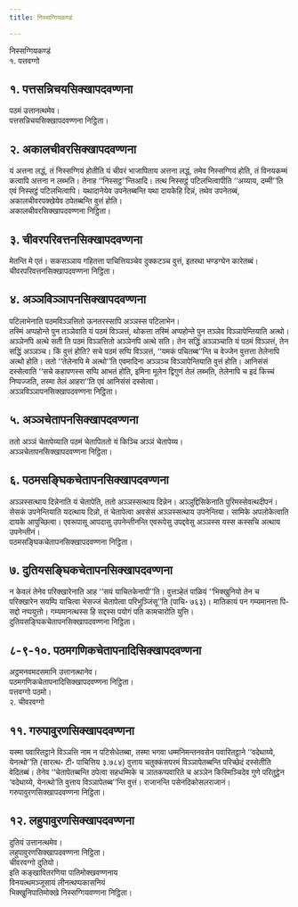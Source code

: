 ```yaml
---
title: निस्सग्गियकण्डं

---
```

निस्सग्गियकण्डं  
१. पत्तवग्गो  


## १. पत्तसन्निचयसिक्खापदवण्णना

पठमं उत्तानत्थमेव।  
पत्तसन्निचयसिक्खापदवण्णना निट्ठिता।  


## २. अकालचीवरसिक्खापदवण्णना

यं अत्तना लद्धं, तं निस्सग्गियं होतीति यं चीवरं भाजापिताय अत्तना लद्धं, तमेव निस्सग्गियं होति, तं विनयकम्मं कत्वापि अत्तना न लब्भति। तेनाह ‘‘निस्सट्ठ’’न्तिआदि। तत्थ निस्सट्ठं पटिलभित्वापीति ‘‘अय्याय, दम्मी’’ति एवं निस्सट्ठं पटिलभित्वापि। यथादानेयेव उपनेतब्बन्ति यथा दायकेहि दिन्नं, तथेव उपनेतब्बं, अकालचीवरपक्खेयेव ठपेतब्बन्ति वुत्तं होति।  
अकालचीवरसिक्खापदवण्णना निट्ठिता।  


## ३. चीवरपरिवत्तनसिक्खापदवण्णना

मेतन्ति मे एतं। सकसञ्ञाय गहितत्ता पाचित्तियञ्चेव दुक्कटञ्च वुत्तं, इतरथा भण्डग्घेन कारेतब्बं।  
चीवरपरिवत्तनसिक्खापदवण्णना निट्ठिता।  


## ४. अञ्ञविञ्ञापनसिक्खापदवण्णना

पटिलाभेनाति पठमविञ्ञत्तितो ऊनतरस्सापि अञ्ञस्स पटिलाभेन।  
तस्मिं अप्पहोन्ते पुन तञ्ञेवाति यं पठमं विञ्ञत्तं, थोकत्ता तस्मिं अप्पहोन्ते पुन तञ्ञेव विञ्ञापेन्तियाति अत्थो। अञ्ञेनपि अत्थे सती ति पठमं विञ्ञत्तितो अञ्ञेनपि अत्थे सति। तेन सद्धिं अञ्ञञ्चाति यं पठमं विञ्ञत्तं, तेन सद्धिं अञ्ञञ्च। किं वुत्तं होति? सचे पठमं सप्पि विञ्ञत्तं, ‘‘यमकं पचितब्ब’’न्ति च वेज्जेन वुत्तत्ता तेलेनापि अत्थो होति। ततो ‘‘तेलेनापि मे अत्थो’’ति एवमादिना अञ्ञञ्च विञ्ञापेन्तियाति वुत्तं होति। आनिसंसं दस्सेत्वाति ‘‘सचे कहापणस्स सप्पि आभतं होति, इमिना मूलेन द्विगुणं तेलं लब्भति, तेलेनापि च इदं किच्चं निप्पज्जति, तस्मा तेलं आहरा’’ति एवं आनिसंसं दस्सेत्वा।  
अञ्ञविञ्ञापनसिक्खापदवण्णना निट्ठिता।  


## ५. अञ्ञचेतापनसिक्खापदवण्णना

ततो अञ्ञं चेतापेय्याति पठमं चेतापिततो यं किञ्चि अञ्ञं चेतापेय्य।  
अञ्ञचेतापनसिक्खापदवण्णना निट्ठिता।  


## ६. पठमसङ्घिकचेतापनसिक्खापदवण्णना

अञ्ञस्सत्थाय दिन्नेनाति यं चेतापेति, ततो अञ्ञस्सत्थाय दिन्नेन। अञ्ञुद्दिसिकेनाति पुरिमस्सेवत्थदीपनं।  
सेसकं उपनेन्तियाति यदत्थाय दिन्नो, तं चेतापेत्वा अवसेसं अञ्ञस्सत्थाय उपनेन्तिया। सामिके अपलोकेत्वाति दायके आपुच्छित्वा। एवरूपासू आपदासु उपनेन्तीनन्ति एवरूपेसु उपद्दवेसु अञ्ञस्स यस्स कस्सचि अत्थाय उपनेन्तीनं।  
पठमसङ्घिकचेतापनसिक्खापदवण्णना निट्ठिता।  


## ७. दुतियसङ्घिकचेतापनसिक्खापदवण्णना

न केवलं तेनेव परिक्खारेनाति आह ‘‘सयं याचितकेनापी’’ति। वुत्तञ्हेतं पाळियं ‘‘भिक्खुनियो तेन च परिक्खारेन सयम्पि याचित्वा भेसज्जं चेतापेत्वा परिभुञ्जिंसू’’ति (पाचि॰ ७६३)। मातिकायं पन गम्यमानत्ता पि-सद्दो नप्पयुत्तो। गम्यमानत्थस्स हि सद्दस्स पयोगं पति कामचारोति युत्ति।  
दुतियसङ्घिकचेतापनसिक्खापदवण्णना निट्ठिता।  


## ८-९-१०. पठमगणिकचेतापनादिसिक्खापदवण्णना

अट्ठमनवमदसमानि उत्तानत्थानेव।  
पठमगणिकचेतापनादिसिक्खापदवण्णना निट्ठिता।  
पत्तवग्गो पठमो।  
२. चीवरवग्गो  


## ११. गरुपावुरणसिक्खापदवण्णना

यस्मा पवारितट्ठाने विञ्ञत्ति नाम न पटिसेधेतब्बा, तस्मा भगवा धम्मनिमन्तनवसेन पवारितट्ठाने ‘‘वदेथाय्ये, येनत्थो’’ति (सारत्थ॰ टी॰ पाचित्तिय ३.७८४) वुत्ताय चतुक्कंसपरमं विञ्ञापेतब्बन्ति परिच्छेदं दस्सेतीति वेदितब्बं। तेनेव ‘‘चेतापेतब्बन्ति ठपेत्वा सहधम्मिके च ञातकप्पवारिते च अञ्ञेन किस्मिञ्चिदेव गुणे परितुट्ठेन ‘वदेथाय्ये, येनत्थो’ति वुत्ताय विञ्ञापेतब्ब’’न्ति वुत्तं। राजानन्ति पसेनदिकोसलराजानं।  
गरुपावुरणसिक्खापदवण्णना निट्ठिता।  


## १२. लहुपावुरणसिक्खापदवण्णना

दुतियं उत्तानत्थमेव।  
लहुपावुरणसिक्खापदवण्णना निट्ठिता।  
चीवरवग्गो दुतियो।  
इति कङ्खावितरणिया पातिमोक्खवण्णनाय  
विनयत्थमञ्जूसायं लीनत्थप्पकासनियं  
भिक्खुनिपातिमोक्खे निस्सग्गियवण्णना निट्ठिता।  